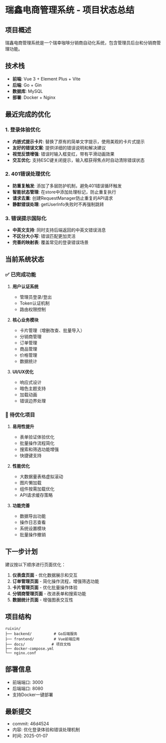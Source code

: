 # 瑞鑫电商管理系统 - 项目状态总结

## 项目概述
瑞鑫电商管理系统是一个瑞幸咖啡分销商自动化系统，包含管理员后台和分销商管理功能。

## 技术栈
- **前端**: Vue 3 + Element Plus + Vite
- **后端**: Go + Gin
- **数据库**: MySQL
- **部署**: Docker + Nginx

## 最近完成的优化

### 1. 登录体验优化
- **内嵌式提示卡片**: 替换了原有的简单文字提示，使用美观的卡片式提示
- **友好的错误文案**: 提供详细的错误说明和解决建议
- **视觉反馈增强**: 错误时输入框变红，带有平滑动画效果
- **交互优化**: 支持ESC键关闭提示，输入框获得焦点时自动清除错误状态

### 2. 401错误处理优化
- **防重复触发**: 添加了多层防护机制，避免401错误循环触发
- **智能状态管理**: 在store中添加处理标记，防止重复执行
- **请求去重**: 创建RequestManager防止重复的API请求
- **静默错误处理**: getUserInfo失败时不再强制跳转

### 3. 错误提示国际化
- **中英文支持**: 同时支持后端返回的中英文错误消息
- **不区分大小写**: 错误匹配更加灵活
- **完善的映射表**: 覆盖常见的登录错误场景

## 当前系统状态

### ✅ 已完成功能
1. **用户认证系统**
   - 管理员登录/登出
   - Token认证机制
   - 路由权限控制

2. **核心业务模块**
   - 卡片管理（增删改查、批量导入）
   - 分销商管理
   - 订单管理
   - 商品管理
   - 价格管理
   - 数据统计

3. **UI/UX优化**
   - 响应式设计
   - 暗色主题支持
   - 加载动画
   - 错误边界处理

### 🔧 待优化项目

1. **易用性提升**
   - 表单验证体验优化
   - 批量操作流程简化
   - 搜索和筛选功能增强
   - 快捷键支持

2. **性能优化**
   - 大数据量表格虚拟滚动
   - 图片懒加载
   - 组件按需加载优化
   - API请求缓存策略

3. **功能完善**
   - 数据导出功能
   - 操作日志查看
   - 系统设置模块
   - 批量操作撤销

## 下一步计划

建议按以下顺序进行页面优化：

1. **仪表盘页面** - 优化数据展示和交互
2. **订单管理页面** - 简化操作流程，增强筛选功能
3. **卡片管理页面** - 优化批量操作体验
4. **分销商管理页面** - 改进表单和搜索功能
5. **数据统计页面** - 增强图表交互性

## 项目结构
```
ruixin/
├── backend/          # Go后端服务
├── frontend/         # Vue前端应用
├── docs/            # 项目文档
├── docker-compose.yml
└── nginx.conf
```

## 部署信息
- 前端端口: 3000
- 后端端口: 8080
- 支持Docker一键部署

## 最新提交
- commit: 46d4524
- 内容: 优化登录体验和错误处理机制
- 时间: 2025-01-07